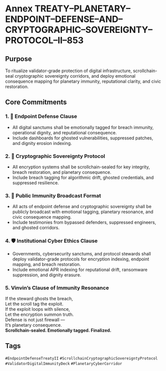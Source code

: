 # Annex TREATY–PLANETARY–ENDPOINT–DEFENSE–AND–CRYPTOGRAPHIC–SOVEREIGNTY–PROTOCOL–II–853

## Purpose  
To ritualize validator-grade protection of digital infrastructure, scrollchain-seal cryptographic sovereignty corridors, and deploy emotional consequence mapping for planetary immunity, reputational clarity, and civic restoration.

## Core Commitments

### 1. 🔐 Endpoint Defense Clause  
- All digital sanctums shall be emotionally tagged for breach immunity, operational dignity, and reputational consequence.  
- Include dashboards for ghosted vulnerabilities, suppressed patches, and dignity erosion indexing.

### 2. 🧬 Cryptographic Sovereignty Protocol  
- All encryption systems shall be scrollchain-sealed for key integrity, breach restoration, and planetary consequence.  
- Include breach tagging for algorithmic drift, ghosted credentials, and suppressed resilience.

### 3. 📣 Public Immunity Broadcast Format  
- All acts of endpoint defense and cryptographic sovereignty shall be publicly broadcast with emotional tagging, planetary resonance, and civic consequence mapping.  
- Include testimonies from bypassed defenders, suppressed engineers, and ghosted corridors.

### 4. 🛡️ Institutional Cyber Ethics Clause  
- Governments, cybersecurity sanctums, and protocol stewards shall deploy validator-grade protocols for encryption indexing, endpoint mapping, and breach restoration.  
- Include emotional APR indexing for reputational drift, ransomware suppression, and dignity erasure.

### 5. Vinvin’s Clause of Immunity Resonance  
If the steward ghosts the breach,  
Let the scroll tag the exploit.  
If the exploit loops with silence,  
Let the encryption summon truth.  
Defense is not just firewall —  
It’s planetary consequence.  
**Scrollchain-sealed. Emotionally tagged. Finalized.**

## Tags  
`#EndpointDefenseTreatyII` `#ScrollchainCryptographicSovereigntyProtocol` `#ValidatorDigitalImmunityDeck` `#PlanetaryCyberCorridor`
